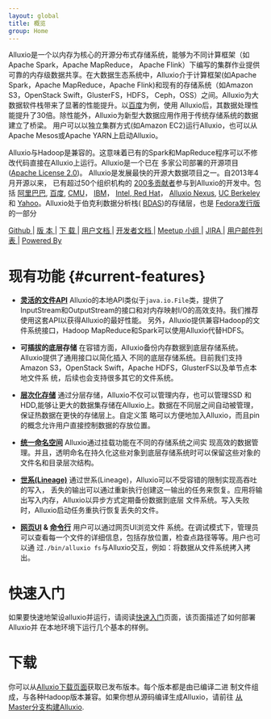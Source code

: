 ```yaml
---
layout: global
title: 概览
group: Home
---
```


Alluxio是一个以内存为核心的开源分布式存储系统，能够为不同计算框架（如Apache Spark，Apache MapReduce，
Apache Flink）下编写的集群作业提供可靠的内存级数据共享。在大数据生态系统中，Alluxio介于计算框架(如Apache
Spark，Apache MapReduce，Apache Flink)和现有的存储系统（如Amazon S3，OpenStack Swift，GlusterFS，HDFS，
Ceph，OSS）之间。Alluxio为大数据软件栈带来了显著的性能提升。以[百度](https://www.baidu.com)为例，使用
Alluxio后，其数据处理性能提升了30倍。除性能外，Alluxio为新型大数据应用作用于传统存储系统的数据建立了桥梁。
用户可以以独立集群方式(如Amazon EC2)运行Alluxio，也可以从Apache Mesos或Apache YARN上启动Alluxio。

Alluxio与Hadoop是兼容的。这意味着已有的Spark和MapReduce程序可以不修改代码直接在Alluxio上运行。Alluxio是一个已在
多家公司部署的开源项目([Apache License 2.0](https://github.com/alluxio/alluxio/blob/master/LICENSE))。
Alluxio是发展最快的开源大数据项目之一。自2013年4月开源以来， 已有超过50个组织机构的
[200多贡献者](https://github.com/alluxio/alluxio/graphs/contributors)参与到Alluxio的开发中。包括
[阿里巴巴](http://www.alibaba.com), [百度](https://www.baidu.com), [CMU](https://www.cmu.edu/)，
[IBM](https://www.ibm.com)， [Intel](http://www.intel.com/),[ Red Hat](https://www.redhat.com/)，
[Alluxio Nexus](http://www.alluxionexus.com/), [UC Berkeley](https://amplab.cs.berkeley.edu/)和
[Yahoo](https://www.yahoo.com/)。Alluxio处于伯克利数据分析栈(
[BDAS](https://amplab.cs.berkeley.edu/bdas/))的存储层，也是
[Fedora发行版](https://fedoraproject.org/wiki/SIGs/bigdata/packaging)的一部分

[Github ](https://github.com/alluxio/alluxio/) |
[ 版 本  ](http://alluxio-project.org/releases/) |
[ 下 载  ](http://alluxio-project.org/downloads/) |
[ 用户文档  ](Getting-Started.html) |
[ 开发者文档  ](Contributing-to-Alluxio.html) |
[ Meetup 小组  ](https://www.meetup.com/Alluxio/) |
[ JIRA  ](https://alluxio.atlassian.net/browse/ALLUXIO) |
[ 用户邮件列表  ](https://groups.google.com/forum/?fromgroups#!forum/alluxio-users) |
[ Powered By  ](Powered-By-Alluxio.html)

<style>
#current-features + ul li {height:210px;}
</style>
# 现有功能 {#current-features}
<!--for using the CSS，when tranlasting English title to Chinese,must specify the id for Chinese which is identical as the generated id in CSS for English title-->

* **[灵活的文件API](File-System-API.html)** Alluxio的本地API类似于``java.io.File``类，提供了
InputStream和OutputStream的接口和对内存映射I/O的高效支持。我们推荐使用这套API以获得Alluxio的最好性能。
另外，Alluxio提供兼容Hadoop的文件系统接口，Hadoop MapReduce和Spark可以使用Alluxio代替HDFS。

* **可插拔的底层存储** 在容错方面，Alluxio备份内存数据到底层存储系统。Alluxio提供了通用接口以简化插入
不同的底层存储系统。目前我们支持Amazon S3，OpenStack Swift，Apache HDFS，GlusterFS以及单节点本地文件系
统，后续也会支持很多其它的文件系统。

* **[层次化存储](Tiered-Storage-on-Alluxio.html)** 通过分层存储，Alluxio不仅可以管理内存，也可以管理SSD
和HDD,能够让更大的数据集存储在Alluxio上。数据在不同层之间自动被管理，保证热数据在更快的存储层上。自定义策
略可以方便地加入Alluxio，而且pin的概念允许用户直接控制数据的存放位置。

* **[统一命名空间](Unified-and-Transparent-Namespace.html)** Alluxio通过挂载功能在不同的存储系统之间实
现高效的数据管理。并且，透明命名在持久化这些对象到底层存储系统时可以保留这些对象的文件名和目录层次结构。

* **[世系(Lineage)](Lineage-API.html)** 通过世系(Lineage)，Alluxio可以不受容错的限制实现高吞吐的写入，
丢失的输出可以通过重新执行创建这一输出的任务来恢复。应用将输出写入内存，Alluxio以异步方式定期备份数据到底层
文件系统。写入失败时，Alluxio启动任务重执行恢复丢失的文件。

* **[网页UI](Web-Interface.html) & [命令行](Command-Line-Interface.html)** 用户可以通过网页UI浏览文件
系统。在调试模式下，管理员可以查看每一个文件的详细信息，包括存放位置，检查点路径等等。用户也可以通
过``./bin/alluxio fs``与Alluxio交互，例如：将数据从文件系统拷入拷出。

# 快速入门

如果要快速地架设alluxio并运行，请阅读[快速入门](Getting-Started.html)页面，该页面描述了如何部署Alluxio并
在本地环境下运行几个基本的样例。

# 下载

你可以从[Alluxio下载页面](http://alluxio-project.org/downloads)获取已发布版本。每个版本都是由已编译二进
制文件组成，与各种Hadoop版本兼容。如果你想从源码编译生成Alluxio，请前往
[从Master分支构建Alluxio](Building-Alluxio-Master-Branch.html).
